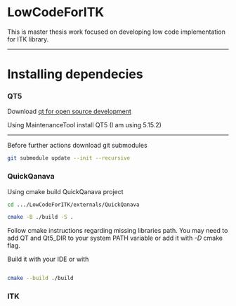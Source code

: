 # LowCodeForITK
This is master thesis work focused on developing low code implementation for ITK library.

---

# Installing dependecies

### QT5
Download [qt for open source development](https://www.qt.io/download-open-source?hsCtaTracking=9f6a2170-a938-42df-a8e2-a9f0b1d6cdce%7C6cb0de4f-9bb5-4778-ab02-bfb62735f3e5)

Using MaintenanceTool install QT5 (I am using 5.15.2)

---

Before further actions download git submodules
```bash
git submodule update --init --recursive
```

### QuickQanava
Using cmake build QuickQanava project

```bash
cd .../LowCodeForITK/externals/QuickQanava

cmake -B ./build -S . 
```

Follow cmake instructions regarding missing libraries path. You may need to add QT and Qt5_DIR to your system PATH variable or add it with *-D* cmake flag.  

Build it with your IDE or with
```bash

cmake --build ./build 
```

### ITK